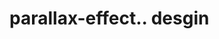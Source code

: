 # parallax-effect.. desgin                                                                                                                            
